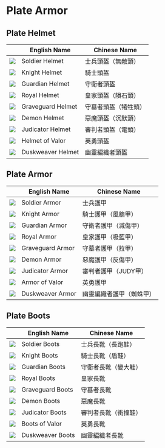 # Plate Armor

## Plate Helmet

|| English Name | Chinese Name |
|---|---|---|
| ![](https://render.albiononline.com/v1/item/T8_HEAD_PLATE_SET1@4.png) | Soldier Helmet | 士兵頭盔（無敵頭） |
| ![](https://render.albiononline.com/v1/item/T8_HEAD_PLATE_SET2@4.png) | Knight Helmet | 騎士頭盔 |
| ![](https://render.albiononline.com/v1/item/T8_HEAD_PLATE_SET3@4.png) | Guardian Helmet | 守衛者頭盔 |
| ![](https://render.albiononline.com/v1/item/T8_HEAD_PLATE_ROYAL@4.png) | Royal Helmet | 皇家頭盔（隕石頭） |
| ![](https://render.albiononline.com/v1/item/T8_HEAD_PLATE_UNDEAD@4.png) | Graveguard Helmet | 守墓者頭盔（犧牲頭） |
| ![](https://render.albiononline.com/v1/item/T8_HEAD_PLATE_HELL@4.png) | Demon Helmet | 惡魔頭盔（沉默頭） |
| ![](https://render.albiononline.com/v1/item/T8_HEAD_PLATE_KEEPER@4.png) | Judicator Helmet | 審判者頭盔（電頭） |
| ![](https://render.albiononline.com/v1/item/T8_HEAD_PLATE_AVALON@4.png) | Helmet of Valor | 英勇頭盔 |
| ![](https://render.albiononline.com/v1/item/T8_HEAD_PLATE_FEY@4.png) | Duskweaver Helmet | 幽靈編織者頭盔 |

## Plate Armor

|| English Name | Chinese Name |
|---|---|---|
| ![](https://render.albiononline.com/v1/item/T8_ARMOR_PLATE_SET1@4.png) | Soldier Armor | 士兵護甲 |
| ![](https://render.albiononline.com/v1/item/T8_ARMOR_PLATE_SET2@4.png) | Knight Armor | 騎士護甲（風牆甲） |
| ![](https://render.albiononline.com/v1/item/T8_ARMOR_PLATE_SET3@4.png) | Guardian Armor | 守衛者護甲（減傷甲） |
| ![](https://render.albiononline.com/v1/item/T8_ARMOR_PLATE_ROYAL@4.png) | Royal Armor | 皇家護甲（吸藍甲） |
| ![](https://render.albiononline.com/v1/item/T8_ARMOR_PLATE_UNDEAD@4.png) | Graveguard Armor | 守墓者護甲（拉甲） |
| ![](https://render.albiononline.com/v1/item/T8_ARMOR_PLATE_HELL@4.png) | Demon Armor | 惡魔護甲（反傷甲） |
| ![](https://render.albiononline.com/v1/item/T8_ARMOR_PLATE_KEEPER@4.png) | Judicator Armor | 審判者護甲（JUDY甲） |
| ![](https://render.albiononline.com/v1/item/T8_ARMOR_PLATE_AVALON@4.png) | Armor of Valor | 英勇護甲 |
| ![](https://render.albiononline.com/v1/item/T8_ARMOR_PLATE_FEY@4.png) | Duskweaver Armor | 幽靈編織者護甲（蜘蛛甲） |

## Plate Boots

|| English Name | Chinese Name |
|---|---|---|
| ![](https://render.albiononline.com/v1/item/T8_SHOES_PLATE_SET1@4.png) | Soldier Boots | 士兵長靴（長跑鞋） |
| ![](https://render.albiononline.com/v1/item/T8_SHOES_PLATE_SET2@4.png) | Knight Boots | 騎士長靴（盾鞋） |
| ![](https://render.albiononline.com/v1/item/T8_SHOES_PLATE_SET3@4.png) | Guardian Boots | 守衛者長靴（變大鞋） |
| ![](https://render.albiononline.com/v1/item/T8_SHOES_PLATE_ROYAL@4.png) | Royal Boots | 皇家長靴 |
| ![](https://render.albiononline.com/v1/item/T8_SHOES_PLATE_UNDEAD@4.png) | Graveguard Boots | 守墓者長靴 |
| ![](https://render.albiononline.com/v1/item/T8_SHOES_PLATE_HELL@4.png) | Demon Boots | 惡魔長靴 |
| ![](https://render.albiononline.com/v1/item/T8_SHOES_PLATE_KEEPER@4.png) | Judicator Boots | 審判者長靴（衝撞鞋） |
| ![](https://render.albiononline.com/v1/item/T8_SHOES_PLATE_AVALON@4.png) | Boots of Valor | 英勇長靴 |
| ![](https://render.albiononline.com/v1/item/T8_SHOES_PLATE_FEY@4.png) | Duskweaver Boots | 幽靈編織者長靴 |
